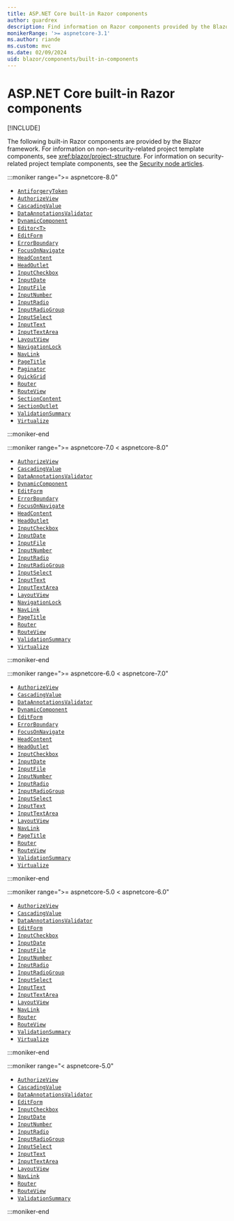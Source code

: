 ```yaml
---
title: ASP.NET Core built-in Razor components
author: guardrex
description: Find information on Razor components provided by the Blazor framework.
monikerRange: '>= aspnetcore-3.1'
ms.author: riande
ms.custom: mvc
ms.date: 02/09/2024
uid: blazor/components/built-in-components
---
```

# ASP.NET Core built-in Razor components

[!INCLUDE[](~/includes/not-latest-version.md)]

The following built-in Razor components are provided by the Blazor framework. For information on non-security-related project template components, see <xref:blazor/project-structure>. For information on security-related project template components, see the [Security node articles](xref:blazor/security/index).

:::moniker range=">= aspnetcore-8.0"

* [`AntiforgeryToken`](xref:blazor/forms/index#antiforgery-support)
* [`AuthorizeView`](xref:blazor/security/index#authorizeview-component)
* [`CascadingValue`](xref:blazor/components/cascading-values-and-parameters#cascadingvalue-component)
* [`DataAnnotationsValidator`](xref:blazor/forms/validation#data-annotations-validator-component-and-custom-validation)
* [`DynamicComponent`](xref:blazor/components/dynamiccomponent)
* [`Editor<T>`](xref:blazor/forms/binding#nest-and-bind-forms)
* [`EditForm`](xref:blazor/forms/binding#editformeditcontext-model)
* [`ErrorBoundary`](xref:blazor/fundamentals/handle-errors#error-boundaries)
* [`FocusOnNavigate`](xref:blazor/fundamentals/routing#focus-an-element-on-navigation)
* [`HeadContent`](xref:blazor/components/control-head-content)
* [`HeadOutlet`](xref:blazor/components/control-head-content)
* [`InputCheckbox`](xref:blazor/forms/input-components)
* [`InputDate`](xref:blazor/forms/input-components)
* [`InputFile`](xref:blazor/file-uploads)
* [`InputNumber`](xref:blazor/forms/input-components)
* [`InputRadio`](xref:blazor/forms/input-components)
* [`InputRadioGroup`](xref:blazor/forms/input-components)
* [`InputSelect`](xref:blazor/forms/input-components)
* [`InputText`](xref:blazor/forms/input-components)
* [`InputTextArea`](xref:blazor/forms/input-components)
* [`LayoutView`](xref:blazor/components/layouts#apply-a-layout-to-arbitrary-content-layoutview-component)
* [`NavigationLock`](xref:blazor/fundamentals/routing#handleprevent-location-changes)
* [`NavLink`](xref:blazor/fundamentals/routing#navlink-component)
* [`PageTitle`](xref:blazor/components/control-head-content)
* [`Paginator`](xref:blazor/components/quickgrid#page-items-with-a-paginator-component)
* [`QuickGrid`](xref:blazor/components/quickgrid)
* [`Router`](xref:blazor/fundamentals/routing#route-templates)
* [`RouteView`](xref:blazor/fundamentals/routing#route-templates)
* [`SectionContent`](xref:blazor/components/sections)
* [`SectionOutlet`](xref:blazor/components/sections)
* [`ValidationSummary`](xref:blazor/forms/validation#validation-summary-and-validation-message-components)
* [`Virtualize`](xref:blazor/components/virtualization)

:::moniker-end

:::moniker range=">= aspnetcore-7.0 < aspnetcore-8.0"

* [`AuthorizeView`](xref:blazor/security/index#authorizeview-component)
* [`CascadingValue`](xref:blazor/components/cascading-values-and-parameters#cascadingvalue-component)
* [`DataAnnotationsValidator`](xref:blazor/forms/validation#data-annotations-validator-component-and-custom-validation)
* [`DynamicComponent`](xref:blazor/components/dynamiccomponent)
* [`EditForm`](xref:blazor/forms/binding#editformeditcontext-model)
* [`ErrorBoundary`](xref:blazor/fundamentals/handle-errors#error-boundaries)
* [`FocusOnNavigate`](xref:blazor/fundamentals/routing#focus-an-element-on-navigation)
* [`HeadContent`](xref:blazor/components/control-head-content)
* [`HeadOutlet`](xref:blazor/components/control-head-content)
* [`InputCheckbox`](xref:blazor/forms/input-components)
* [`InputDate`](xref:blazor/forms/input-components)
* [`InputFile`](xref:blazor/file-uploads)
* [`InputNumber`](xref:blazor/forms/input-components)
* [`InputRadio`](xref:blazor/forms/input-components)
* [`InputRadioGroup`](xref:blazor/forms/input-components)
* [`InputSelect`](xref:blazor/forms/input-components)
* [`InputText`](xref:blazor/forms/input-components)
* [`InputTextArea`](xref:blazor/forms/input-components)
* [`LayoutView`](xref:blazor/components/layouts#apply-a-layout-to-arbitrary-content-layoutview-component)
* [`NavigationLock`](xref:blazor/fundamentals/routing#handleprevent-location-changes)
* [`NavLink`](xref:blazor/fundamentals/routing#navlink-component)
* [`PageTitle`](xref:blazor/components/control-head-content)
* [`Router`](xref:blazor/fundamentals/routing#route-templates)
* [`RouteView`](xref:blazor/fundamentals/routing#route-templates)
* [`ValidationSummary`](xref:blazor/forms/validation#validation-summary-and-validation-message-components)
* [`Virtualize`](xref:blazor/components/virtualization)

:::moniker-end

:::moniker range=">= aspnetcore-6.0 < aspnetcore-7.0"

* [`AuthorizeView`](xref:blazor/security/index#authorizeview-component)
* [`CascadingValue`](xref:blazor/components/cascading-values-and-parameters#cascadingvalue-component)
* [`DataAnnotationsValidator`](xref:blazor/forms/validation#data-annotations-validator-component-and-custom-validation)
* [`DynamicComponent`](xref:blazor/components/dynamiccomponent)
* [`EditForm`](xref:blazor/forms/binding#editformeditcontext-model)
* [`ErrorBoundary`](xref:blazor/fundamentals/handle-errors#error-boundaries)
* [`FocusOnNavigate`](xref:blazor/fundamentals/routing#focus-an-element-on-navigation)
* [`HeadContent`](xref:blazor/components/control-head-content)
* [`HeadOutlet`](xref:blazor/components/control-head-content)
* [`InputCheckbox`](xref:blazor/forms/input-components)
* [`InputDate`](xref:blazor/forms/input-components)
* [`InputFile`](xref:blazor/file-uploads)
* [`InputNumber`](xref:blazor/forms/input-components)
* [`InputRadio`](xref:blazor/forms/input-components)
* [`InputRadioGroup`](xref:blazor/forms/input-components)
* [`InputSelect`](xref:blazor/forms/input-components)
* [`InputText`](xref:blazor/forms/input-components)
* [`InputTextArea`](xref:blazor/forms/input-components)
* [`LayoutView`](xref:blazor/components/layouts#apply-a-layout-to-arbitrary-content-layoutview-component)
* [`NavLink`](xref:blazor/fundamentals/routing#navlink-component)
* [`PageTitle`](xref:blazor/components/control-head-content)
* [`Router`](xref:blazor/fundamentals/routing#route-templates)
* [`RouteView`](xref:blazor/fundamentals/routing#route-templates)
* [`ValidationSummary`](xref:blazor/forms/validation#validation-summary-and-validation-message-components)
* [`Virtualize`](xref:blazor/components/virtualization)

:::moniker-end

:::moniker range=">= aspnetcore-5.0 < aspnetcore-6.0"

* [`AuthorizeView`](xref:blazor/security/index#authorizeview-component)
* [`CascadingValue`](xref:blazor/components/cascading-values-and-parameters#cascadingvalue-component)
* [`DataAnnotationsValidator`](xref:blazor/forms/validation#data-annotations-validator-component-and-custom-validation)
* [`EditForm`](xref:blazor/forms/binding#editformeditcontext-model)
* [`InputCheckbox`](xref:blazor/forms/input-components)
* [`InputDate`](xref:blazor/forms/input-components)
* [`InputFile`](xref:blazor/file-uploads)
* [`InputNumber`](xref:blazor/forms/input-components)
* [`InputRadio`](xref:blazor/forms/input-components)
* [`InputRadioGroup`](xref:blazor/forms/input-components)
* [`InputSelect`](xref:blazor/forms/input-components)
* [`InputText`](xref:blazor/forms/input-components)
* [`InputTextArea`](xref:blazor/forms/input-components)
* [`LayoutView`](xref:blazor/components/layouts#apply-a-layout-to-arbitrary-content-layoutview-component)
* [`NavLink`](xref:blazor/fundamentals/routing#navlink-component)
* [`Router`](xref:blazor/fundamentals/routing#route-templates)
* [`RouteView`](xref:blazor/fundamentals/routing#route-templates)
* [`ValidationSummary`](xref:blazor/forms/validation#validation-summary-and-validation-message-components)
* [`Virtualize`](xref:blazor/components/virtualization)

:::moniker-end

:::moniker range="< aspnetcore-5.0"

* [`AuthorizeView`](xref:blazor/security/index#authorizeview-component)
* [`CascadingValue`](xref:blazor/components/cascading-values-and-parameters#cascadingvalue-component)
* [`DataAnnotationsValidator`](xref:blazor/forms/validation#data-annotations-validator-component-and-custom-validation)
* [`EditForm`](xref:blazor/forms/binding#editformeditcontext-model)
* [`InputCheckbox`](xref:blazor/forms/input-components)
* [`InputDate`](xref:blazor/forms/input-components)
* [`InputNumber`](xref:blazor/forms/input-components)
* [`InputRadio`](xref:blazor/forms/input-components)
* [`InputRadioGroup`](xref:blazor/forms/input-components)
* [`InputSelect`](xref:blazor/forms/input-components)
* [`InputText`](xref:blazor/forms/input-components)
* [`InputTextArea`](xref:blazor/forms/input-components)
* [`LayoutView`](xref:blazor/components/layouts#apply-a-layout-to-arbitrary-content-layoutview-component)
* [`NavLink`](xref:blazor/fundamentals/routing#navlink-component)
* [`Router`](xref:blazor/fundamentals/routing#route-templates)
* [`RouteView`](xref:blazor/fundamentals/routing#route-templates)
* [`ValidationSummary`](xref:blazor/forms/validation#validation-summary-and-validation-message-components)

:::moniker-end
